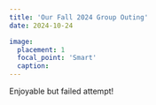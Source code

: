 ```yaml
---
title: 'Our Fall 2024 Group Outing'
date: 2024-10-24

image:
  placement: 1
  focal_point: 'Smart'
  caption: 
---
```


Enjoyable but failed attempt!

